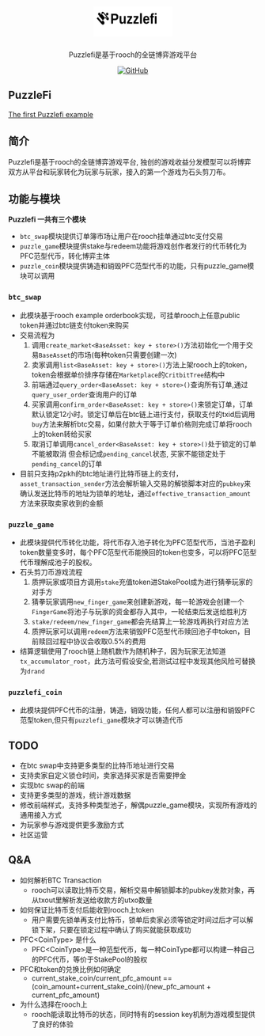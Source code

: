 <div align="center">
  <h1><img src="public/a.svg" alt="SVG Image" width="160" height="60">
</h1>

 <p>Puzzlefi是基于rooch的全链博弈游戏平台</p>

 <p>
    <a href="https://github.com/qShirley/puzzlefi"><img src="https://badgen.net/badge/icon/github?icon=github&label" alt="GitHub" /></a>
  </p>

</div>

## PuzzleFi

<div>
    <a href="https://puzzlefi.vercel.app/">The first Puzzlefi example</a>
</div>

## 简介

Puzzlefi是基于rooch的全链博弈游戏平台, 独创的游戏收益分发模型可以将博弈双方从平台和玩家转化为玩家与玩家，接入的第一个游戏为石头剪刀布。




## 功能与模块

**Puzzlefi 一共有三个模块**
- ```btc_swap```模块提供订单簿市场让用户在rooch挂单通过btc支付交易
- ```puzzle_game```模块提供stake与redeem功能将游戏创作者发行的代币转化为PFC范型代币，转化博弈主体
- ```puzzle_coin```模块提供铸造和销毁PFC范型代币的功能，只有puzzle_game模块可以调用
### ```btc_swap```

- 此模块基于rooch example orderbook实现，可挂单rooch上任意public token并通过btc链支付token来购买
- 交易流程为
  1. 调用```create_market<BaseAsset: key + store>()```方法初始化一个用于交易```BaseAsset```的市场(每种token只需要创建一次)
  2. 卖家调用```list<BaseAsset: key + store>()```方法上架rooch上的token，token会根据单价排序存储在```Marketplace```的```CritbitTree```结构中
  3. 前端通过```query_order<BaseAsset: key + store>()```查询所有订单,通过```query_user_order```查询用户的订单
  4. 买家调用```confirm_order<BaseAsset: key + store>()```来锁定订单，订单默认锁定12小时。锁定订单后在btc链上进行支付，获取支付的txid后调用```buy```方法来解析btc交易，如果付款大于等于订单价格则完成订单将rooch上的token转给买家
  5. 取消订单调用```cancel_order<BaseAsset: key + store>()```处于锁定的订单不能被取消 但会标记成```pending_cancel```状态, 买家不能锁定处于```pending_cancel```的订单
- 目前只支持p2pkh的btc地址进行比特币链上的支付，```asset_transaction_sender```方法会解析输入交易的解锁脚本对应的```pubkey```来确认发送比特币的地址为锁单的地址，通过```effective_transaction_amount```方法来获取卖家收到的金额
### ```puzzle_game```

- 此模块提供代币转化功能，将代币存入池子转化为PFC范型代币，当池子盈利token数量变多时，每个PFC范型代币能换回的token也变多，可以将PFC范型代币理解成池子的股权。
- 石头剪刀币游戏流程
  1. 质押玩家或项目方调用```stake```充值token进StakePool成为进行猜拳玩家的对手方
  2. 猜拳玩家调用```new_finger_game```来创建新游戏，每一轮游戏会创建一个```FingerGame```将池子与玩家的资金都存入其中，一轮结束后发送给胜利方
  3. ```stake/redeem/new_finger_game```都会先结算上一轮游戏再执行对应方法
  4. 质押玩家可以调用```redeem```方法来销毁PFC范型代币赎回池子中token，目前赎回过程中协议会收取0.5%的费用
- 结算逻辑使用了rooch链上随机数作为随机种子，因为玩家无法知道```tx_accumulator_root```，此方法可假设安全,若测试过程中发现其他风险可替换为```drand```

### ```puzzlefi_coin```
- 此模块提供PFC代币的注册，铸造，销毁功能，任何人都可以注册和销毁PFC范型token,但只有```puzzlefi_game```模块才可以铸造代币

## TODO
- 在btc swap中支持更多类型的比特币地址进行交易
- 支持卖家自定义锁仓时间，卖家选择买家是否需要押金
- 实现btc swap的前端
- 支持更多类型的游戏，统计游戏数据
- 修改前端样式，支持多种类型池子，解偶puzzle_game模块，实现所有游戏的通用接入方式
- 为玩家参与游戏提供更多激励方式
- 社区运营

## Q&A
- 如何解析BTC Transaction
  - rooch可以读取比特币交易，解析交易中解锁脚本的pubkey发款对象，再从txout里解析发送给收款方的utxo数量
- 如何保证比特币支付后能收到rooch上token
  - 用户需要先锁单再支付比特币，锁单后卖家必须等锁定时间过后才可以解锁下架，只要在锁定过程中确认了购买就能获取成功
- PFC\<CoinType> 是什么
  - PFC\<CoinType>是一种范型代币，每一种CoinType都可以构建一种自己的PFC代币，等价于StakePool的股权
- PFC和token的兑换比例如何确定
  - current_stake_coin/current_pfc_amount == (coin_amount+current_stake_coin)/(new_pfc_amount + current_pfc_amount)
- 为什么选择在rooch上
  - rooch能读取比特币的状态，同时特有的session key机制为游戏模型提供了良好的体验